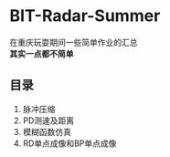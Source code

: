 # BIT-Radar-Summer
在重庆玩耍期间一些简单作业的汇总  
**其实一点都不简单**
## 目录  
1. 脉冲压缩  
2. PD测速及距离  
3. 模糊函数仿真  
4. RD单点成像和BP单点成像
